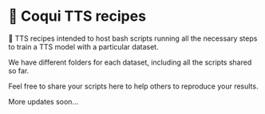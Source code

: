 # :frog: Coqui TTS recipes 
:frog: TTS recipes intended to host bash scripts running all the necessary steps to train a TTS model with a particular dataset. 

We have different folders for each dataset, including all the scripts shared so far. 

Feel free to share your scripts here to help others to reproduce your results.

More updates soon...
